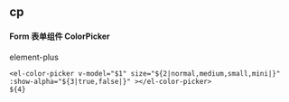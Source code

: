 ## cp
#### Form 表单组件 ColorPicker
element-plus <el-color-picker>
```
<el-color-picker v-model="$1" size="${2|normal,medium,small,mini|}" :show-alpha="${3|true,false|}" ></el-color-picker>
${4}
```